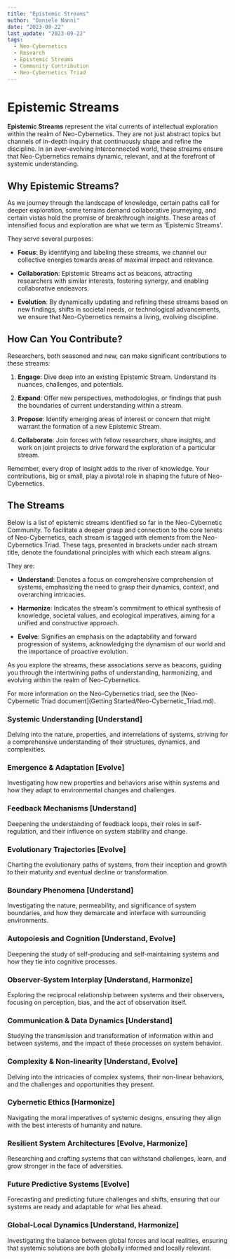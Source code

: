 ```yaml
---
title: "Epistemic Streams"
author: "Daniele Nanni"
date: "2023-09-22"
last_update: "2023-09-22"
tags:
  - Neo-Cybernetics
  - Research
  - Epistemic Streams
  - Community Contribution
  - Neo-Cybernetics Triad
---
```


# Epistemic Streams

**Epistemic Streams** represent the vital currents of intellectual exploration within the realm of Neo-Cybernetics. They are not just abstract topics but channels of in-depth inquiry that continuously shape and refine the discipline. In an ever-evolving interconnected world, these streams ensure that Neo-Cybernetics remains dynamic, relevant, and at the forefront of systemic understanding.

## Why Epistemic Streams?

As we journey through the landscape of knowledge, certain paths call for deeper exploration, some terrains demand collaborative journeying, and certain vistas hold the promise of breakthrough insights. These areas of intensified focus and exploration are what we term as 'Epistemic Streams'.

They serve several purposes:

- **Focus**: By identifying and labeling these streams, we channel our collective energies towards areas of maximal impact and relevance.
  
- **Collaboration**: Epistemic Streams act as beacons, attracting researchers with similar interests, fostering synergy, and enabling collaborative endeavors.
  
- **Evolution**: By dynamically updating and refining these streams based on new findings, shifts in societal needs, or technological advancements, we ensure that Neo-Cybernetics remains a living, evolving discipline.

## How Can You Contribute?

Researchers, both seasoned and new, can make significant contributions to these streams:

1. **Engage**: Dive deep into an existing Epistemic Stream. Understand its nuances, challenges, and potentials.
  
2. **Expand**: Offer new perspectives, methodologies, or findings that push the boundaries of current understanding within a stream.
  
3. **Propose**: Identify emerging areas of interest or concern that might warrant the formation of a new Epistemic Stream.
  
4. **Collaborate**: Join forces with fellow researchers, share insights, and work on joint projects to drive forward the exploration of a particular stream.

Remember, every drop of insight adds to the river of knowledge. Your contributions, big or small, play a pivotal role in shaping the future of Neo-Cybernetics.

## The Streams
Below is a list of epistemic streams identified so far in the Neo-Cybernetic Community. To facilitate a deeper grasp and connection to the core tenets of Neo-Cybernetics, each stream is tagged with elements from the Neo-Cybernetics Triad. These tags, presented in brackets under each stream title, denote the foundational principles with which each stream aligns.

They are:

- **Understand**: Denotes a focus on comprehensive comprehension of systems, emphasizing the need to grasp their dynamics, context, and overarching intricacies.

- **Harmonize**: Indicates the stream's commitment to ethical synthesis of knowledge, societal values, and ecological imperatives, aiming for a unified and constructive approach.

- **Evolve**: Signifies an emphasis on the adaptability and forward progression of systems, acknowledging the dynamism of our world and the importance of proactive evolution.

As you explore the streams, these associations serve as beacons, guiding you through the intertwining paths of understanding, harmonizing, and evolving within the realm of Neo-Cybernetics.

For more information on the Neo-Cybernetics triad, see the [Neo-Cybernetic Triad document](Getting Started/Neo-Cybernetic_Triad.md).

### Systemic Understanding [Understand]

Delving into the nature, properties, and interrelations of systems, striving for a comprehensive understanding of their structures, dynamics, and complexities.

### Emergence & Adaptation [Evolve]

Investigating how new properties and behaviors arise within systems and how they adapt to environmental changes and challenges.

### Feedback Mechanisms [Understand]

Deepening the understanding of feedback loops, their roles in self-regulation, and their influence on system stability and change.

### Evolutionary Trajectories [Evolve]

Charting the evolutionary paths of systems, from their inception and growth to their maturity and eventual decline or transformation.

### Boundary Phenomena [Understand]

Investigating the nature, permeability, and significance of system boundaries, and how they demarcate and interface with surrounding environments.

### Autopoiesis and Cognition [Understand, Evolve]

Deepening the study of self-producing and self-maintaining systems and how they tie into cognitive processes.

### Observer-System Interplay [Understand, Harmonize]

Exploring the reciprocal relationship between systems and their observers, focusing on perception, bias, and the act of observation itself.

### Communication & Data Dynamics [Understand]

Studying the transmission and transformation of information within and between systems, and the impact of these processes on system behavior.

### Complexity & Non-linearity [Understand, Evolve]

Delving into the intricacies of complex systems, their non-linear behaviors, and the challenges and opportunities they present.

### Cybernetic Ethics [Harmonize]

Navigating the moral imperatives of systemic designs, ensuring they align with the best interests of humanity and nature.

### Resilient System Architectures [Evolve, Harmonize]

Researching and crafting systems that can withstand challenges, learn, and grow stronger in the face of adversities.

### Future Predictive Systems [Evolve]

Forecasting and predicting future challenges and shifts, ensuring that our systems are ready and adaptable for what lies ahead.

### Global-Local Dynamics [Understand, Harmonize]

Investigating the balance between global forces and local realities, ensuring that systemic solutions are both globally informed and locally relevant.


